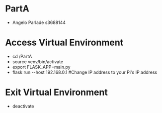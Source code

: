 # PartA
* Angelo Parlade s3688144

<h1>Access Virtual Environment</h1>

* cd /PartA
* source venv/bin/activate
* export FLASK_APP=main.py
* flask run --host 192.168.0.1 #Change IP address to your Pi's IP address

<h1>Exit Virtual Environment</h1>

* deactivate

